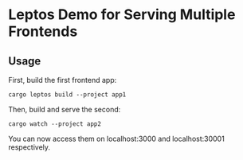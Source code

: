 # Leptos Demo for Serving Multiple Frontends

## Usage

First, build the first frontend app:
```
cargo leptos build --project app1
```

Then, build and serve the second:
```
cargo watch --project app2
```

You can now access them on localhost:3000 and localhost:30001 respectively.
